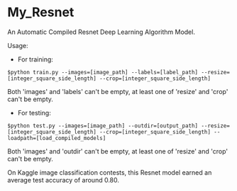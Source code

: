 # My_Resnet
An Automatic Compiled Resnet Deep Learning Algorithm Model.

Usage:
+    For training:

``$python train.py --images=[image_path] --labels=[label_path] --resize=[integer_square_side_length] --crop=[integer_square_side_length]``

Both 'images' and 'labels' can't be empty, at least one of 'resize' and 'crop' can't be empty.

+    For testing:

``$python test.py --images=[image_path] --outdir=[output_path] --resize=[integer_square_side_length] --crop=[integer_square_side_length] --loadpath=[load_compiled_models]``

Both 'images' and 'outdir' can't be empty, at least one of 'resize' and 'crop' can't be empty.

On Kaggle image classification contests, this Resnet model earned an average test accuracy of around 0.80.
